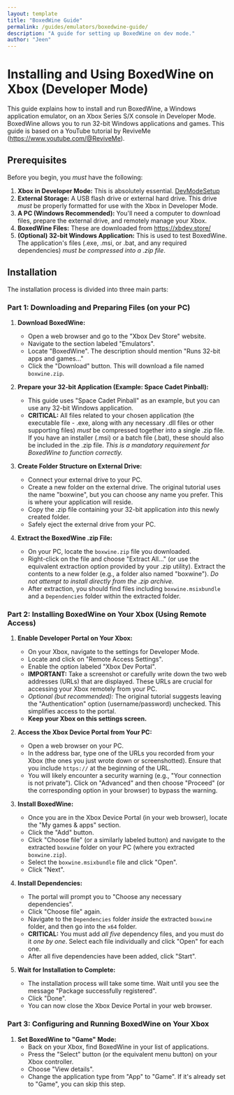 ```yaml
---
layout: template
title: "BoxedWine Guide"
permalink: /guides/emulators/boxedwine-guide/
description: "A guide for setting up BoxedWine on dev mode."
author: "Jeen"
---
```


# Installing and Using BoxedWine on Xbox (Developer Mode) 

This guide explains how to install and run BoxedWine, a Windows application emulator, on an Xbox Series S/X console in Developer Mode.  BoxedWine allows you to run 32-bit Windows applications and games.  This guide is based on a YouTube tutorial by ReviveMe (https://www.youtube.com/@ReviveMe).
## Prerequisites

Before you begin, you *must* have the following:

1.  **Xbox in Developer Mode:**  This is absolutely essential. [DevModeSetup](/DevModeSetup)
2.  **External Storage:** A USB flash drive or external hard drive.  This drive *must* be properly formatted for use with the Xbox in Developer Mode.
3.  **A PC (Windows Recommended):** You'll need a computer to download files, prepare the external drive, and remotely manage your Xbox.
4.  **BoxedWine Files:** These are downloaded from https://xbdev.store/
5.  **(Optional) 32-bit Windows Application:** This is used to test BoxedWine. The application's files (.exe, .msi, or .bat, and any required dependencies) *must be compressed into a .zip file*.

## Installation

The installation process is divided into three main parts:

### Part 1: Downloading and Preparing Files (on your PC)

1.  **Download BoxedWine:**
    *   Open a web browser and go to the "Xbox Dev Store" website.
    *   Navigate to the section labeled "Emulators".
    *   Locate "BoxedWine".  The description should mention "Runs 32-bit apps and games..."
    *   Click the "Download" button.  This will download a file named `boxwine.zip`.

2.  **Prepare your 32-bit Application (Example: Space Cadet Pinball):**
    *   This guide uses "Space Cadet Pinball" as an example, but you can use any 32-bit Windows application.
    *   **CRITICAL:** All files related to your chosen application (the executable file - .exe, along with any necessary .dll files or other supporting files) *must* be compressed together into a single .zip file.  If you have an installer (.msi) or a batch file (.bat), these should also be included in the .zip file.  *This is a mandatory requirement for BoxedWine to function correctly.*

3.  **Create Folder Structure on External Drive:**
    *   Connect your external drive to your PC.
    *   Create a new folder on the external drive. The original tutorial uses the name "boxwine", but you can choose any name you prefer.  This is where your application will reside.
    *   Copy the .zip file containing your 32-bit application *into* this newly created folder.
    *   Safely eject the external drive from your PC.

4.  **Extract the BoxedWine .zip File:**
    *   On your PC, locate the `boxwine.zip` file you downloaded.
    *   Right-click on the file and choose "Extract All..." (or use the equivalent extraction option provided by your .zip utility). Extract the contents to a new folder (e.g., a folder also named "boxwine").  *Do not attempt to install directly from the .zip archive.*
    *   After extraction, you should find files including `boxwine.msixbundle` and a `Dependencies` folder within the extracted folder.

### Part 2: Installing BoxedWine on Your Xbox (Using Remote Access)

1.  **Enable Developer Portal on Your Xbox:**
    *   On your Xbox, navigate to the settings for Developer Mode.
    *   Locate and click on "Remote Access Settings".
    *   Enable the option labeled "Xbox Dev Portal".
    *   **IMPORTANT:**  Take a screenshot or carefully write down the two web addresses (URLs) that are displayed.  These URLs are crucial for accessing your Xbox remotely from your PC.
    *   *Optional (but recommended):* The original tutorial suggests leaving the "Authentication" option (username/password) unchecked. This simplifies access to the portal.
    *   **Keep your Xbox on this settings screen.**

2.  **Access the Xbox Device Portal from Your PC:**
    *   Open a web browser on your PC.
    *   In the address bar, type one of the URLs you recorded from your Xbox (the ones you just wrote down or screenshotted).  Ensure that you include `https://` at the beginning of the URL.
    *   You will likely encounter a security warning (e.g., "Your connection is not private"). Click on "Advanced" and then choose "Proceed" (or the corresponding option in your browser) to bypass the warning.

3.  **Install BoxedWine:**
    *   Once you are in the Xbox Device Portal (in your web browser), locate the "My games & apps" section.
    *   Click the "Add" button.
    *   Click "Choose file" (or a similarly labeled button) and navigate to the extracted `boxwine` folder on your PC (where you extracted `boxwine.zip`).
    *   Select the `boxwine.msixbundle` file and click "Open".
    *   Click "Next".

4.  **Install Dependencies:**
    *   The portal will prompt you to "Choose any necessary dependencies".
    *   Click "Choose file" again.
    *   Navigate to the `Dependencies` folder *inside* the extracted `boxwine` folder, and then go into the `x64` folder.
    *   **CRITICAL:** You must add *all five* dependency files, and you must do it *one by one*. Select each file individually and click "Open" for each one.
    *   After all five dependencies have been added, click "Start".

5.  **Wait for Installation to Complete:**
    *   The installation process will take some time.  Wait until you see the message "Package successfully registered".
    *   Click "Done".
    *   You can now close the Xbox Device Portal in your web browser.

### Part 3: Configuring and Running BoxedWine on Your Xbox

1.  **Set BoxedWine to "Game" Mode:**
    *   Back on your Xbox, find BoxedWine in your list of applications.
    *   Press the "Select" button (or the equivalent menu button) on your Xbox controller.
    *   Choose "View details".
    *   Change the application type from "App" to "Game". If it's already set to "Game", you can skip this step.
